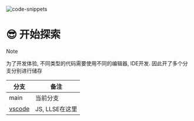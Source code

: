 ![code-snippets](https://socialify.git.ci/Cdm2883/code-snippets/image?description=1&font=Inter&logo=data%3Aimage%2Fsvg%2Bxml%2C%253Csvg%20xmlns%3D%27http%3A%2F%2Fwww.w3.org%2F2000%2Fsvg%27%20height%3D%2724%27%20viewBox%3D%270%20-960%20960%20960%27%20width%3D%2724%27%253E%253Cpath%20d%3D%27m384-336%2056-57-87-87%2087-87-56-57-144%20144%20144%20144Zm192%200%20144-144-144-144-56%2057%2087%2087-87%2087%2056%2057ZM200-120q-33%200-56.5-23.5T120-200v-560q0-33%2023.5-56.5T200-840h560q33%200%2056.5%2023.5T840-760v560q0%2033-23.5%2056.5T760-120H200Zm0-80h560v-560H200v560Zm0-560v560-560Z%27%20fill%3D%27%2523ffffff%27%2F%253E%253C%2Fsvg%253E&name=1&owner=1&pattern=Circuit%20Board&theme=Auto)
# 😎 开始探索
> [!NOTE]
> 为了开发体验, 不同类型的代码需要使用不同的编辑器, IDE开发. 因此开了多个分支分别进行储存

| 分支                 | 备注           |
| -------------------- | -------------- |
| main                 | 当前分支       |
| [vscode](/../vscode) | JS, LLSE在这里 |